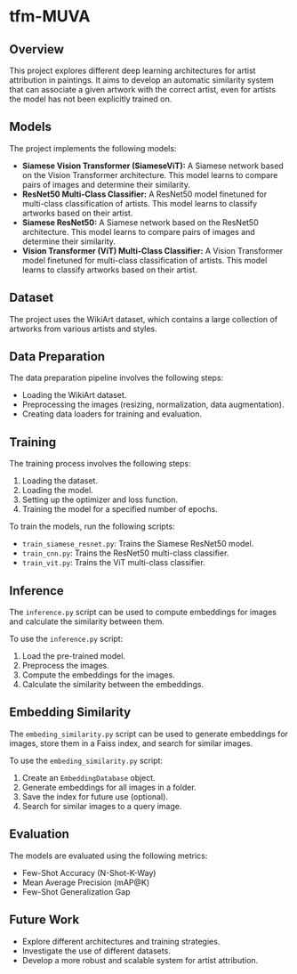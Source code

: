 # tfm-MUVA

## Overview

This project explores different deep learning architectures for artist attribution in paintings. It aims to develop an automatic similarity system that can associate a given artwork with the correct artist, even for artists the model has not been explicitly trained on.

## Models

The project implements the following models:

*   **Siamese Vision Transformer (SiameseViT):** A Siamese network based on the Vision Transformer architecture. This model learns to compare pairs of images and determine their similarity.
*   **ResNet50 Multi-Class Classifier:** A ResNet50 model finetuned for multi-class classification of artists. This model learns to classify artworks based on their artist.
*   **Siamese ResNet50:** A Siamese network based on the ResNet50 architecture. This model learns to compare pairs of images and determine their similarity.
*   **Vision Transformer (ViT) Multi-Class Classifier:** A Vision Transformer model finetuned for multi-class classification of artists. This model learns to classify artworks based on their artist.

## Dataset

The project uses the WikiArt dataset, which contains a large collection of artworks from various artists and styles.

## Data Preparation

The data preparation pipeline involves the following steps:

*   Loading the WikiArt dataset.
*   Preprocessing the images (resizing, normalization, data augmentation).
*   Creating data loaders for training and evaluation.

## Training

The training process involves the following steps:

1.  Loading the dataset.
2.  Loading the model.
3.  Setting up the optimizer and loss function.
4.  Training the model for a specified number of epochs.

To train the models, run the following scripts:

*   `train_siamese_resnet.py`: Trains the Siamese ResNet50 model.
*   `train_cnn.py`: Trains the ResNet50 multi-class classifier.
*   `train_vit.py`: Trains the ViT multi-class classifier.

## Inference

The `inference.py` script can be used to compute embeddings for images and calculate the similarity between them.

To use the `inference.py` script:

1.  Load the pre-trained model.
2.  Preprocess the images.
3.  Compute the embeddings for the images.
4.  Calculate the similarity between the embeddings.

## Embedding Similarity

The `embeding_similarity.py` script can be used to generate embeddings for images, store them in a Faiss index, and search for similar images.

To use the `embeding_similarity.py` script:

1.  Create an `EmbeddingDatabase` object.
2.  Generate embeddings for all images in a folder.
3.  Save the index for future use (optional).
4.  Search for similar images to a query image.

## Evaluation

The models are evaluated using the following metrics:

*   Few-Shot Accuracy (N-Shot-K-Way)
*   Mean Average Precision (mAP@K)
*   Few-Shot Generalization Gap

## Future Work

*   Explore different architectures and training strategies.
*   Investigate the use of different datasets.
*   Develop a more robust and scalable system for artist attribution.

